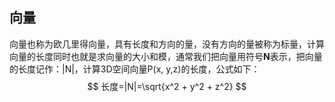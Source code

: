 ## 向量

向量也称为欧几里得向量，具有长度和方向的量，没有方向的量被称为标量，计算向量的长度同时也就是求向量的大小和模，通常我们把向量用符号**N**表示，把向量的长度记作：|N|，计算3D空间向量P(x, y,z)的长度，公式如下：
$$
长度=|N|=\sqrt{x^2 + y^2 + z^2}
$$
